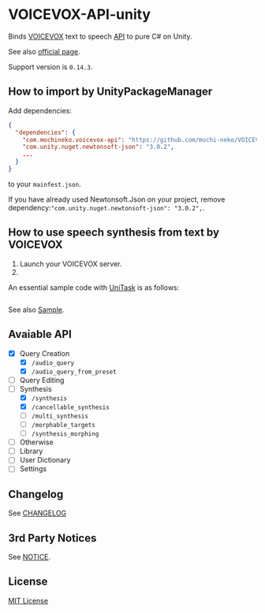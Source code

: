 # VOICEVOX-API-unity

Binds [VOICEVOX](https://github.com/VOICEVOX/voicevox) text to speech [API](https://voicevox.github.io/voicevox_engine/api/) to pure C# on Unity.

See also [official page](https://voicevox.hiroshiba.jp/).

Support version is `0.14.3`.

## How to import by UnityPackageManager

Add dependencies:

```json
{
  "dependencies": {
    "com.mochineko.voicevox-api": "https://github.com/mochi-neko/VOICEVOX-API-unity.git?path=/Assets/Mochineko/VOICEVOX_API#0.1.0",
    "com.unity.nuget.newtonsoft-json": "3.0.2",
    ...
  }
}
```

to your `mainfest.json`.

If you have already used Newtonsoft.Json on your project, remove dependency:`"com.unity.nuget.newtonsoft-json": "3.0.2",`.

## How to use speech synthesis from text by VOICEVOX

1. Launch your VOICEVOX server.
2. 

An essential sample code with [UniTask](https://github.com/Cysharp/UniTask) is as follows:

```cs

```

See also [Sample]().

## Avaiable API

- [x] Query Creation
  - [x] `/audio_query`
  - [x] `/audio_query_from_preset`
- [ ] Query Editing
- [ ] Synthesis
  - [x] `/synthesis`
  - [x] `/cancellable_synthesis`
  - [ ] `/multi_synthesis`
  - [ ] `/morphable_targets`
  - [ ] `/synthesis_morphing`
- [ ] Otherwise
- [ ] Library
- [ ] User Dictionary
- [ ] Settings

## Changelog

See [CHANGELOG](https://github.com/mochi-neko/VOICEVOX-API-unity/blob/main/CHANGELOG.md)

## 3rd Party Notices

See [NOTICE](https://github.com/mochi-neko/VOICEVOX-API-unity/blob/main/NOTICE.md).

## License

[MIT License](https://github.com/mochi-neko/VOICEVOX-API-unity/blob/main/LICENSE)